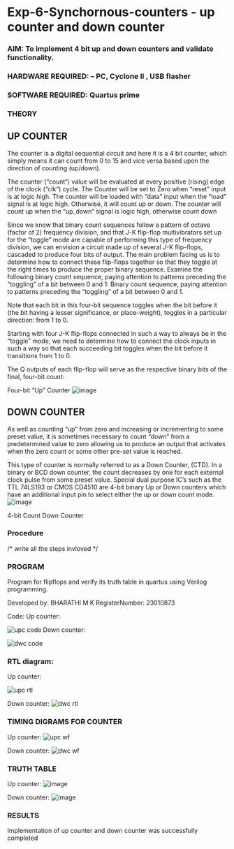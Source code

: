 # Exp-6-Synchornous-counters - up counter and down counter 
### AIM: To implement 4 bit up and down counters and validate  functionality.
### HARDWARE REQUIRED:  – PC, Cyclone II , USB flasher
### SOFTWARE REQUIRED:   Quartus prime
### THEORY 

## UP COUNTER 
The counter is a digital sequential circuit and here it is a 4 bit counter, which simply means it can count from 0 to 15 and vice versa based upon the direction of counting (up/down). 

The counter (“count“) value will be evaluated at every positive (rising) edge of the clock (“clk“) cycle.
The Counter will be set to Zero when “reset” input is at logic high.
The counter will be loaded with “data” input when the “load” signal is at logic high. Otherwise, it will count up or down.
The counter will count up when the “up_down” signal is logic high, otherwise count down

Since we know that binary count sequences follow a pattern of octave (factor of 2) frequency division, and that J-K flip-flop multivibrators set up for the “toggle” mode are capable of performing this type of frequency division, we can envision a circuit made up of several J-K flip-flops, cascaded to produce four bits of output.
The main problem facing us is to determine how to connect these flip-flops together so that they toggle at the right times to produce the proper binary sequence.
Examine the following binary count sequence, paying attention to patterns preceding the “toggling” of a bit between 0 and 1:
Binary count sequence, paying attention to patterns preceding the “toggling” of a bit between 0 and 1.

Note that each bit in this four-bit sequence toggles when the bit before it (the bit having a lesser significance, or place-weight), toggles in a particular direction: from 1 to 0.



 
 

Starting with four J-K flip-flops connected in such a way to always be in the “toggle” mode, we need to determine how to connect the clock inputs in such a way so that each succeeding bit toggles when the bit before it transitions from 1 to 0.

The Q outputs of each flip-flop will serve as the respective binary bits of the final, four-bit count:

 
 

Four-bit “Up” Counter
![image](https://user-images.githubusercontent.com/36288975/169644758-b2f4339d-9532-40c5-af40-8f4f8c942e2c.png)



## DOWN COUNTER 

As well as counting “up” from zero and increasing or incrementing to some preset value, it is sometimes necessary to count “down” from a predetermined value to zero allowing us to produce an output that activates when the zero count or some other pre-set value is reached.

This type of counter is normally referred to as a Down Counter, (CTD). In a binary or BCD down counter, the count decreases by one for each external clock pulse from some preset value. Special dual purpose IC’s such as the TTL 74LS193 or CMOS CD4510 are 4-bit binary Up or Down counters which have an additional input pin to select either the up or down count mode.
![image](https://user-images.githubusercontent.com/36288975/169644844-1a14e123-7228-4ed8-81a9-eb937dff4ac8.png)


4-bit Count Down Counter
### Procedure
/* write all the steps invloved */



### PROGRAM 
Program for flipflops  and verify its truth table in quartus using Verilog programming.

Developed by: BHARATHI M K
RegisterNumber: 23010873

Code:
Up counter:

![upc code](https://github.com/BHARATHI20MK/Exp-7-Synchornous-counters-/assets/147474125/5559f123-dbcd-429a-a34e-7f9b0bccfdb5)
Down counter:

![dwc code](https://github.com/BHARATHI20MK/Exp-7-Synchornous-counters-/assets/147474125/ad3b1bf4-cc72-47a9-9786-846100b1c89c)

### RTL diagram:

Up counter:

![upc rtl](https://github.com/BHARATHI20MK/Exp-7-Synchornous-counters-/assets/147474125/92429cc9-5f19-4849-b4d0-cf0ee2f08f56)

Down counter:
![dwc rtl](https://github.com/BHARATHI20MK/Exp-7-Synchornous-counters-/assets/147474125/47b8e038-3287-4d06-b72c-d28902062238)

### TIMING DIGRAMS FOR COUNTER  
Up counter:
![upc wf](https://github.com/BHARATHI20MK/Exp-7-Synchornous-counters-/assets/147474125/6151ebe3-1aa3-423f-8432-04851d6b6e00)

Down counter:
![dwc wf](https://github.com/BHARATHI20MK/Exp-7-Synchornous-counters-/assets/147474125/c2ab2901-3653-4793-957f-f968f885ad4c)

### TRUTH TABLE 
Up counter:
![image](https://github.com/BHARATHI20MK/Exp-7-Synchornous-counters-/assets/147474125/945042cf-74c5-475b-8a63-13cb171fb142)

Down counter:
![image](https://github.com/BHARATHI20MK/Exp-7-Synchornous-counters-/assets/147474125/1a4e8611-6cff-4906-923d-2d4732411bf9)

### RESULTS 

Implementation of up counter and down counter was successfully completed 
